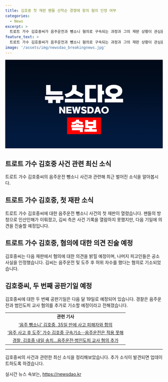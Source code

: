 ```yaml
---
title: 김호중 첫 재판 팬들 선착순 경쟁에 항의 혐의 인정 여부
categories:
  - News
excerpt: >
  트로트 가수 김호중씨가 음주운전과 뺑소니 혐의로 구속되는 과정과 그의 재판 상황이 관심을 모으고 있다. 팬들이 재판에 방청석을 메우며 김호중씨를 응원하는 가운데, 팬들과의 합의와 추가 혐의 등이 이슈가 되고 있다. 김호중씨와 함께 사고를 은폐한 관련자들도 함께 재판을 받고 있으며, 김호중씨의 다음 공판은 다음 달에 이루어질 예정이다.
feature_text: >
  트로트 가수 김호중씨가 음주운전과 뺑소니 혐의로 구속되는 과정과 그의 재판 상황이 관심을 모으고 있다. 팬들이 재판에 방청석을 메우며 김호중씨를 응원하는 가운데, 팬들과의 합의와 추가 혐의 등이 이슈가 되고 있다. 김호중씨와 함께 사고를 은폐한 관련자들도 함께 재판을 받고 있으며, 김호중씨의 다음 공판은 다음 달에 이루어질 예정이다.
image: '/assets/img/newsdao_breakingnews.jpg'
---
```


<p><img src="/assets/img/newsdao_breakingnews.jpg" alt="ranknews 속보" /></p>

<h2 data-ke-size="size26">트로트 가수 김호중 사건 관련 최신 소식</h2>

<p data-ke-size="size16">트로트 가수 김호중씨의 음주운전 뺑소니 사건과 관련해 최근 벌어진 소식을 알아봅시다.</p>

<h2 data-ke-size="size24">트로트 가수 김호중, 첫 재판 소식</h2>

<p data-ke-size="size16">트로트 가수 김호중씨에 대한 음주운전 뺑소니 사건의 첫 재판이 열렸습니다. 팬들의 방청으로 인산인해가 이뤄졌고, 김씨 측은 사건 기록을 열람하지 못했지만, 다음 기일에 의견을 진술할 예정입니다.</p>

<h2 data-ke-size="size24">트로트 가수 김호중, 혐의에 대한 의견 진술 예정</h2>

<p data-ke-size="size16">김호중씨는 다음 재판에서 혐의에 대한 의견을 밝힐 예정이며, 나머지 피고인들은 공소사실을 인정했습니다. 김씨는 음주운전 및 도주 후 허위 자수를 했다는 혐의로 기소되었습니다.</p>

<h2 data-ke-size="size24">김호중씨, 두 번째 공판기일 예정</h2>

<p data-ke-size="size16">김호중씨에 대한 두 번째 공판기일은 다음 달 19일로 예정되어 있습니다. 경찰은 음주운전과 범인도피 교사 혐의를 추가로 기소할 예정이라고 전해졌습니다.</p>

<table>
  <tr>
    <td style="text-align: center; height: 17px;"><b>관련 기사</b></td>
  </tr>
  <tr>
    <td style="text-align: center; height: 17px;"><a href="https://www.khan.co.kr/national/incident/article/202405301940001">‘음주 뺑소니’ 김호중, 35일 만에 사고 피해자와 합의</a></td>
  </tr>
  <tr>
    <td style="text-align: center; height: 17px;"><a href="https://www.khan.co.kr/national/incident/article/202406152050001">‘음주 사고 후 도주’ 가수 김호중 구속기소···음주운전은 적용 못해</a></td>
  </tr>
  <tr>
    <td style="text-align: center; height: 17px;"><a href="https://www.khan.co.kr/national/court-law/article/202406181602001">경찰, 김호중 내일 송치…음주운전·범인도피 교사 혐의 추가</a></td>
  </tr>
</table>

<hr>

<p data-ke-size="size16">김호중씨의 사건과 관련한 최신 소식을 정리해보았습니다. 추가 소식이 발견되면 업데이트하도록 하겠습니다.</p>
실시간 뉴스 속보는, <a href="https://newsdao.kr" rel="dofollow">https://newsdao.kr</a>


